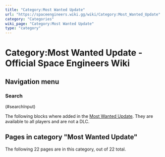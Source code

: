 ```yaml
---
title: "Category:Most Wanted Update"
url: "https://spaceengineers.wiki.gg/wiki/Category:Most_Wanted_Update"
category: "Categories"
wiki_page: "Category:Most Wanted Update"
type: "category"
---
```


# Category:Most Wanted Update - Official Space Engineers Wiki

## Navigation menu

### Search

(#searchInput)

The following blocks where added in the [Most Wanted Update](https://spaceengineers.wiki.gg/wiki/Most_Wanted_Update "Most Wanted Update"). They are available to all players and are not a DLC.

## Pages in category "Most Wanted Update"

The following 22 pages are in this category, out of 22 total.